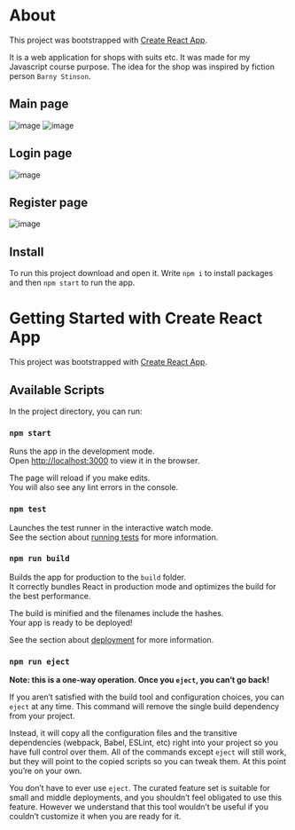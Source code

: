 # About

This project was bootstrapped with [Create React App](https://github.com/facebook/create-react-app).

It is a web application for shops with suits etc. It was made for my Javascript course purpose. The idea for the shop was inspired by fiction person `Barny Stinson`.

## Main page
![image](https://user-images.githubusercontent.com/50757117/145733722-4e409d01-3cae-4699-9965-b9ddce8edc14.png)
![image](https://user-images.githubusercontent.com/50757117/145733651-cd37d8be-c645-4d33-a32b-cee74d3bd61b.png)

## Login page
![image](https://user-images.githubusercontent.com/50757117/145733675-4f39e102-cf35-4f9a-94c4-6c6a041d6506.png)

## Register page
![image](https://user-images.githubusercontent.com/50757117/145733685-b55f9de6-f341-4afd-8423-765097c30ac8.png)

## Install

To run this project download and open it. Write `npm i` to install packages and then `npm start` to run the app.

# Getting Started with Create React App

This project was bootstrapped with [Create React App](https://github.com/facebook/create-react-app).

## Available Scripts

In the project directory, you can run:

### `npm start`

Runs the app in the development mode.\
Open [http://localhost:3000](http://localhost:3000) to view it in the browser.

The page will reload if you make edits.\
You will also see any lint errors in the console.

### `npm test`

Launches the test runner in the interactive watch mode.\
See the section about [running tests](https://facebook.github.io/create-react-app/docs/running-tests) for more information.

### `npm run build`

Builds the app for production to the `build` folder.\
It correctly bundles React in production mode and optimizes the build for the best performance.

The build is minified and the filenames include the hashes.\
Your app is ready to be deployed!

See the section about [deployment](https://facebook.github.io/create-react-app/docs/deployment) for more information.

### `npm run eject`

**Note: this is a one-way operation. Once you `eject`, you can’t go back!**

If you aren’t satisfied with the build tool and configuration choices, you can `eject` at any time. This command will remove the single build dependency from your project.

Instead, it will copy all the configuration files and the transitive dependencies (webpack, Babel, ESLint, etc) right into your project so you have full control over them. All of the commands except `eject` will still work, but they will point to the copied scripts so you can tweak them. At this point you’re on your own.

You don’t have to ever use `eject`. The curated feature set is suitable for small and middle deployments, and you shouldn’t feel obligated to use this feature. However we understand that this tool wouldn’t be useful if you couldn’t customize it when you are ready for it.
